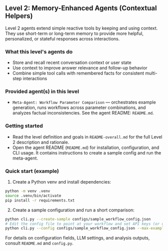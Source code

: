## Level 2: Memory-Enhanced Agents (Contextual Helpers)

Level 2 agents extend simple reactive tools by keeping and using context. They use short-term or long-term memory to provide more helpful, personalized, or stateful responses across interactions.

### What this level's agents do
- Store and recall recent conversation context or user state
- Use context to improve answer relevance and follow-up behavior
- Combine simple tool calls with remembered facts for consistent multi-step interactions

### Provided agent(s) in this level
- `Meta-Agent: Workflow Parameter Comparison` — orchestrates example generation, runs workflows across parameter combinations, and analyzes factual inconsistencies. See the agent README: `README.md`.

### Getting started
- Read the level definition and goals in `README-overall.md` for the full Level 2 description and rationale.
- Open the agent README (`README.md`) for installation, configuration, and CLI usage. It contains instructions to create a sample config and run the meta-agent.

### Quick start (example)
1. Create a Python venv and install dependencies:

```bash
python -m venv .venv
source .venv/bin/activate
pip install -r requirements.txt
```

2. Create a sample configuration and run a short comparison:

```bash
python cli.py --create-sample configs/sample_workflow_config.json
# Edit the config file to point at your workflow and set API keys (or use --api-key)
python cli.py --config configs/sample_workflow_config.json --max-examples 3
```

For details on configuration fields, LLM settings, and analysis outputs, consult `README.md` and `config.py`.
